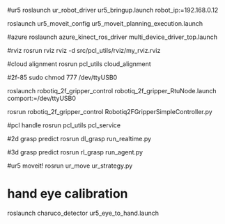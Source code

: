 #ur5
roslaunch ur_robot_driver ur5_bringup.launch robot_ip:=192.168.0.12

roslaunch ur5_moveit_config ur5_moveit_planning_execution.launch

#azure
roslaunch azure_kinect_ros_driver multi_device_driver_top.launch

#rviz
rosrun rviz rviz -d src/pcl_utils/rviz/my_rviz.rviz 

#cloud alignment
rosrun pcl_utils cloud_alignment

#2f-85
sudo chmod 777 /dev/ttyUSB0

roslaunch robotiq_2f_gripper_control robotiq_2f_gripper_RtuNode.launch comport:=/dev/ttyUSB0

rosrun robotiq_2f_gripper_control Robotiq2FGripperSimpleController.py

#pcl handle
rosrun pcl_utils pcl_service

#2d grasp predict
rosrun dl_grasp run_realtime.py

#3d grasp predict
rosrun rl_grasp run_agent.py 

#ur5 moveit! 
rosrun ur_move ur_strategy.py 

# hand eye calibration
roslaunch charuco_detector ur5_eye_to_hand.launch 

